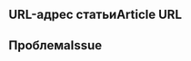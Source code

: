 <!---
Welcome to the Office Add-ins documentation repository.

To report an issue with the Office-Add-ins documentation, please provide the article URL and describe the issue below. Alternatively, if you want to submit a pull request with your recommended documentation changes, we will review your contributions and update our documentation accordingly.

If your issue is not related to the Office Add-ins documentation, please post it to one of the following channels instead:

- To ask a question about using the Office.js API, post your question to Stack Overflow and tag it with the "office-js" tag (http://stackoverflow.com/questions/tagged/office-js).

- To report an issue with the Office.js API or platform, create the issue in the OfficeDev/office-js repository (https://github.com/OfficeDev/office-js), which members of the product team monitor for customer-reported issues.

- To submit a feature request for the Office.js API or platform, post your idea to our User Voice page (https://officespdev.uservoice.com/), or if the feature request already exists there, add your vote for it.
-->

<!--- Provide a general summary of the documentation issue in the Title above -->

## <a name="article-url"></a><span data-ttu-id="1faaf-101">URL-адрес статьи</span><span class="sxs-lookup"><span data-stu-id="1faaf-101">Article URL</span></span>
<!-- Provide the URL of the article that this documentation issue relates to -->

## <a name="issue"></a><span data-ttu-id="1faaf-102">Проблема</span><span class="sxs-lookup"><span data-stu-id="1faaf-102">Issue</span></span>
<!-- Provide a thorough description of the documentation issue -->
 
